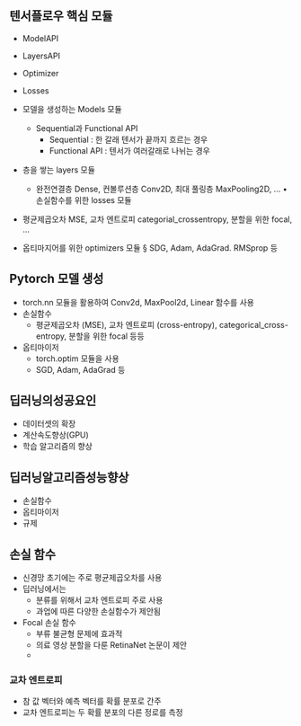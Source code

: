 ## 텐서플로우 핵심 모듈
* ModelAPI
* LayersAPI
* Optimizer
* Losses

* 모델을 생성하는 Models 모듈
	* Sequential과 Functional API
		* Sequential : 한 갈래 텐서가 끝까지 흐르는 경우
		* Functional API : 텐서가 여러갈래로 나뉘는 경우
* 층을 쌓는 layers 모듈
	* 완전연결층 Dense, 컨볼루션층 Conv2D, 최대 풀링층 MaxPooling2D, ... • 손실함수를 위한 losses 모듈
* 평균제곱오차 MSE, 교차 엔트로피 categorial_crossentropy, 분할을 위한 focal, ...
* 옵티마지어를 위한 optimizers 모듈 § SDG, Adam, AdaGrad. RMSprop 등


## Pytorch 모델 생성
* torch.nn 모듈을 활용하여 Conv2d, MaxPool2d, Linear 함수를 사용
* 손실함수
	* 평균제곱오차 (MSE), 교차 엔트로피 (cross-entropy), categorical_cross- entropy, 분할을 위한 focal 등등
* 옵티마이저  
	* torch.optim 모듈을 사용 
	* SGD, Adam, AdaGrad 등

## 딥러닝의성공요인 
* 데이터셋의 확장
* 계산속도향상(GPU) 
* 학습 알고리즘의 향상

## 딥러닝알고리즘성능향상
* 손실함수  
* 옵티마이저
* 규제

## 손실 함수
* 신경망 초기에는 주로 평균제곱오차를 사용
* 딥러닝에서는 
	* 분류를 위해서 교차 엔트로피 주로 사용
	* 과업에 따른 다양한 손실함수가 제안됨
* Focal 손실 함수
	* 부류 불균형 문제에 효과적
	* 의료 영상 분할을 다룬 RetinaNet 논문이 제안
	* 
### 교차 엔트로피
* 참 값 벡터와 예측 벡터를 확률 분포로 간주
* 교차 엔트로피는 두 확률 분포의 다른 정로를 측정

